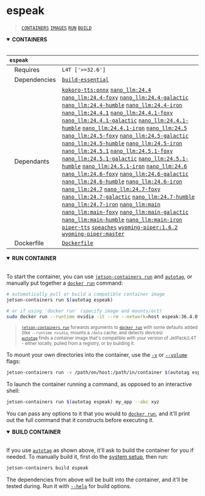 # espeak

> [`CONTAINERS`](#user-content-containers) [`IMAGES`](#user-content-images) [`RUN`](#user-content-run) [`BUILD`](#user-content-build)

<details open>
<summary><b><a id="containers">CONTAINERS</a></b></summary>
<br>

| **`espeak`** | |
| :-- | :-- |
| &nbsp;&nbsp;&nbsp;Requires | `L4T ['>=32.6']` |
| &nbsp;&nbsp;&nbsp;Dependencies | [`build-essential`](/packages/build/build-essential) |
| &nbsp;&nbsp;&nbsp;Dependants | [`kokoro-tts:onnx`](/packages/speech/kokoro-tts/kokoro-tts-onnx) [`nano_llm:24.4`](/packages/llm/nano_llm) [`nano_llm:24.4-foxy`](/packages/llm/nano_llm) [`nano_llm:24.4-galactic`](/packages/llm/nano_llm) [`nano_llm:24.4-humble`](/packages/llm/nano_llm) [`nano_llm:24.4-iron`](/packages/llm/nano_llm) [`nano_llm:24.4.1`](/packages/llm/nano_llm) [`nano_llm:24.4.1-foxy`](/packages/llm/nano_llm) [`nano_llm:24.4.1-galactic`](/packages/llm/nano_llm) [`nano_llm:24.4.1-humble`](/packages/llm/nano_llm) [`nano_llm:24.4.1-iron`](/packages/llm/nano_llm) [`nano_llm:24.5`](/packages/llm/nano_llm) [`nano_llm:24.5-foxy`](/packages/llm/nano_llm) [`nano_llm:24.5-galactic`](/packages/llm/nano_llm) [`nano_llm:24.5-humble`](/packages/llm/nano_llm) [`nano_llm:24.5-iron`](/packages/llm/nano_llm) [`nano_llm:24.5.1`](/packages/llm/nano_llm) [`nano_llm:24.5.1-foxy`](/packages/llm/nano_llm) [`nano_llm:24.5.1-galactic`](/packages/llm/nano_llm) [`nano_llm:24.5.1-humble`](/packages/llm/nano_llm) [`nano_llm:24.5.1-iron`](/packages/llm/nano_llm) [`nano_llm:24.6`](/packages/llm/nano_llm) [`nano_llm:24.6-foxy`](/packages/llm/nano_llm) [`nano_llm:24.6-galactic`](/packages/llm/nano_llm) [`nano_llm:24.6-humble`](/packages/llm/nano_llm) [`nano_llm:24.6-iron`](/packages/llm/nano_llm) [`nano_llm:24.7`](/packages/llm/nano_llm) [`nano_llm:24.7-foxy`](/packages/llm/nano_llm) [`nano_llm:24.7-galactic`](/packages/llm/nano_llm) [`nano_llm:24.7-humble`](/packages/llm/nano_llm) [`nano_llm:24.7-iron`](/packages/llm/nano_llm) [`nano_llm:main`](/packages/llm/nano_llm) [`nano_llm:main-foxy`](/packages/llm/nano_llm) [`nano_llm:main-galactic`](/packages/llm/nano_llm) [`nano_llm:main-humble`](/packages/llm/nano_llm) [`nano_llm:main-iron`](/packages/llm/nano_llm) [`piper-tts`](/packages/speech/piper-tts) [`speaches`](/packages/speech/speaches) [`wyoming-piper:1.6.2`](/packages/smart-home/wyoming/wyoming-piper) [`wyoming-piper:master`](/packages/smart-home/wyoming/wyoming-piper) |
| &nbsp;&nbsp;&nbsp;Dockerfile | [`Dockerfile`](Dockerfile) |

</details>

<details open>
<summary><b><a id="run">RUN CONTAINER</a></b></summary>
<br>

To start the container, you can use [`jetson-containers run`](/docs/run.md) and [`autotag`](/docs/run.md#autotag), or manually put together a [`docker run`](https://docs.docker.com/engine/reference/commandline/run/) command:
```bash
# automatically pull or build a compatible container image
jetson-containers run $(autotag espeak)

# or if using 'docker run' (specify image and mounts/ect)
sudo docker run --runtime nvidia -it --rm --network=host espeak:36.4.0

```
> <sup>[`jetson-containers run`](/docs/run.md) forwards arguments to [`docker run`](https://docs.docker.com/engine/reference/commandline/run/) with some defaults added (like `--runtime nvidia`, mounts a `/data` cache, and detects devices)</sup><br>
> <sup>[`autotag`](/docs/run.md#autotag) finds a container image that's compatible with your version of JetPack/L4T - either locally, pulled from a registry, or by building it.</sup>

To mount your own directories into the container, use the [`-v`](https://docs.docker.com/engine/reference/commandline/run/#volume) or [`--volume`](https://docs.docker.com/engine/reference/commandline/run/#volume) flags:
```bash
jetson-containers run -v /path/on/host:/path/in/container $(autotag espeak)
```
To launch the container running a command, as opposed to an interactive shell:
```bash
jetson-containers run $(autotag espeak) my_app --abc xyz
```
You can pass any options to it that you would to [`docker run`](https://docs.docker.com/engine/reference/commandline/run/), and it'll print out the full command that it constructs before executing it.
</details>
<details open>
<summary><b><a id="build">BUILD CONTAINER</b></summary>
<br>

If you use [`autotag`](/docs/run.md#autotag) as shown above, it'll ask to build the container for you if needed.  To manually build it, first do the [system setup](/docs/setup.md), then run:
```bash
jetson-containers build espeak
```
The dependencies from above will be built into the container, and it'll be tested during.  Run it with [`--help`](/jetson_containers/build.py) for build options.
</details>

